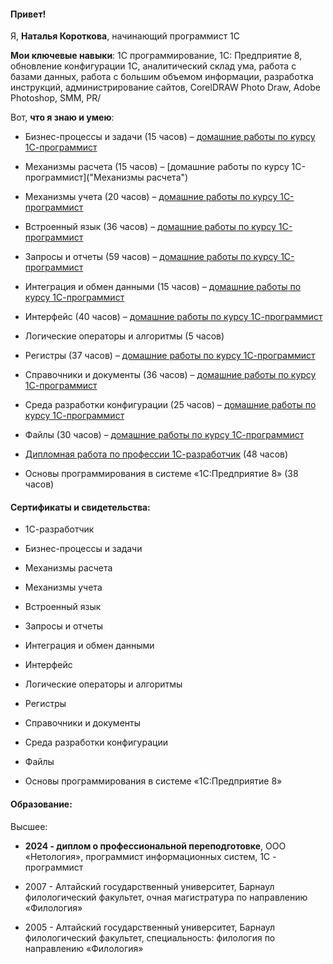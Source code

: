 #### Привет!

Я, **Наталья Короткова**, начинающий программист 1С

**Мои ключевые навыки**: 1С программирование,  1С: Предприятие 8,  обновление конфигурации  1С, аналитический склад ума,  работа с базами данных,  работа с большим объемом информации,  разработка инструкций, администрирование сайтов, CorelDRAW Photo Draw, Adobe Photoshop, SMM, PR/

Вот, **что я знаю и умею**:

- Бизнес-процессы и задачи (15 часов) – [домашние работы по курсу 1С-программист]( Бизнес)
  
- Механизмы расчета (15 часов) – [домашние работы по курсу 1С-программист]("Механизмы расчета")

 - Механизмы учета (20 часов) – [домашние работы по курсу 1С-программист](Механизмы)
   
 - Встроенный язык (36 часов) – [домашние работы по курсу 1С-программист](Встроенный)
   
 - Запросы и отчеты (59 часов) – [домашние работы по курсу 1С-программист](Запросы)
   
 - Интеграция и обмен данными (15 часов) – [домашние работы по курсу 1С-программист](Интеграция)
   
 - Интерфейс (40 часов) – [домашние работы по курсу 1С-программист](Интерфейсы)
   
 - Логические операторы и алгоритмы (5 часов)
   
 - Регистры (37 часов) – [домашние работы по курсу 1С-программист](Регистры)
   
 - Справочники и документы (36 часов) – [домашние работы по курсу 1С-программист](Справочники)
   
 - Среда разработки конфигурации (25 часов) – [домашние работы по курсу 1С-программист](Среда )
   
 - Файлы (30 часов) – [домашние работы по курсу 1С-программист](Файлы)
   
- [Дипломная работа по профессии 1С-разработчик](Дипломная) (48 часов)
  
- Основы программирования в системе «1C:Предприятие 8» (38 часов)
  
#### Сертификаты и свидетельства:

- 1С-разработчик
   
- Бизнес-процессы и задачи
   
 - Механизмы расчета
    
 - Механизмы учета
    
 - Встроенный язык
    
 - Запросы и отчеты
    
 - Интеграция и обмен данными
    
 - Интерфейс
    
 - Логические операторы и алгоритмы
   
 - Регистры
    
 - Справочники и документы
    
 - Среда разработки конфигурации
    
 - Файлы
    
 - Основы программирования в системе «1C:Предприятие 8»
   
#### Образование:

Высшее:

- **2024 -  диплом о профессиональной переподготовке**, ООО «Нетология», программист информационных систем, 1С - программист
  
- 2007 - Алтайский государственный университет, Барнаул филологический факультет, очная магистратура по направлению «Филология»
   
- 2005 - Алтайский государственный университет, Барнаул филологический факультет, специальность: филология по направлению «Филология»
  
